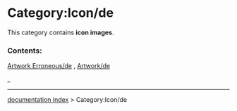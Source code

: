 # Category:Icon/de
This category contains **icon images**.

### Contents:

[Artwork Erroneous/de](Artwork_Erroneous/de.md) , [Artwork/de](Artwork/de.md)

_

---
[documentation index](../README.md) > Category:Icon/de
